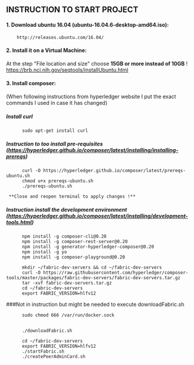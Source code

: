 ## INSTRUCTION TO START PROJECT

#### 1. Download ubuntu 16.04 (ubuntu-16.04.6-desktop-amd64.iso):  

        http://releases.ubuntu.com/16.04/  
  
#### 2. Install it on a Virtual Machine:  

   At the step "File location and size" choose **15GB or more instead of 10GB** !  
https://brb.nci.nih.gov/seqtools/installUbuntu.html  

#### 3. Install composer:  

   (When following instructions from hyperledger website I put the exact commands I used in case it has changed) 

##### Install curl

          sudo apt-get install curl

##### Instruction to too install pre-requisites (https://hyperledger.github.io/composer/latest/installing/installing-prereqs) 

          curl -O https://hyperledger.github.io/composer/latest/prereqs-ubuntu.sh  
          chmod u+x prereqs-ubuntu.sh  
          ./prereqs-ubuntu.sh  
    
     **Close and reopen terminal to apply changes !**

##### Instruction install the development environment (https://hyperledger.github.io/composer/latest/installing/development-tools.html) 

          npm install -g composer-cli@0.20  
          npm install -g composer-rest-server@0.20  
          npm install -g generator-hyperledger-composer@0.20  
          npm install -g yo  
          npm install -g composer-playground@0.20  

          mkdir ~/fabric-dev-servers && cd ~/fabric-dev-servers  
          curl -O https://raw.githubusercontent.com/hyperledger/composer-tools/master/packages/fabric-dev-servers/fabric-dev-servers.tar.gz  
          tar -xvf fabric-dev-servers.tar.gz  
          cd ~/fabric-dev-servers  
          export FABRIC_VERSION=hlfv12  
         
###Not in instruction but might be needed to execute downloadFabric.sh

          sudo chmod 666 /var/run/docker.sock  
  

          ./downloadFabric.sh  

          cd ~/fabric-dev-servers  
          export FABRIC_VERSION=hlfv12  
          ./startFabric.sh  
          ./createPeerAdminCard.sh  

